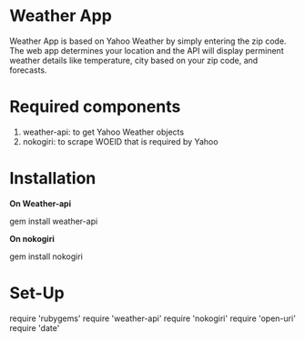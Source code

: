 # Weather App 
Weather App is based on Yahoo Weather by simply entering the zip code. The web app determines your location and the 
API will display perminent weather details like temperature, city based on your zip code, and forecasts.

# Required components

1. weather-api: to get Yahoo Weather objects
2. nokogiri: to scrape WOEID that is required by Yahoo

# Installation

**On Weather-api**

gem install weather-api

**On nokogiri**

gem install nokogiri

# Set-Up
require 'rubygems'
require 'weather-api'
require 'nokogiri'
require 'open-uri'
require 'date'




